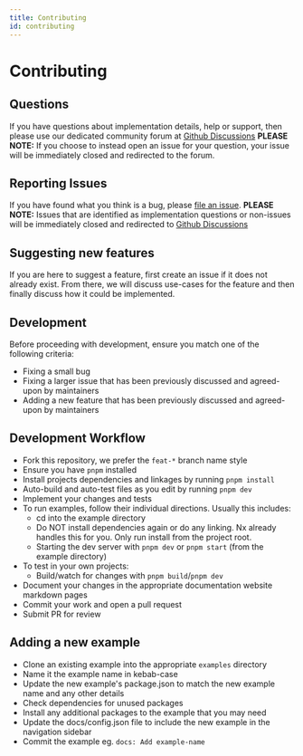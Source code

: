 ```yaml
---
title: Contributing
id: contributing
---
```


# Contributing

## Questions

If you have questions about implementation details, help or support, then please use our dedicated community forum at [Github Discussions](https://github.com/tanstack/pacer/discussions) **PLEASE NOTE:** If you choose to instead open an issue for your question, your issue will be immediately closed and redirected to the forum.

## Reporting Issues

If you have found what you think is a bug, please [file an issue](https://github.com/tanstack/pacer/issues/new). **PLEASE NOTE:** Issues that are identified as implementation questions or non-issues will be immediately closed and redirected to [Github Discussions](https://github.com/tanstack/pacer/discussions)

## Suggesting new features

If you are here to suggest a feature, first create an issue if it does not already exist. From there, we will discuss use-cases for the feature and then finally discuss how it could be implemented.

## Development

Before proceeding with development, ensure you match one of the following criteria:

- Fixing a small bug
- Fixing a larger issue that has been previously discussed and agreed-upon by maintainers
- Adding a new feature that has been previously discussed and agreed-upon by maintainers

## Development Workflow

- Fork this repository, we prefer the `feat-*` branch name style
- Ensure you have `pnpm` installed
- Install projects dependencies and linkages by running `pnpm install`
- Auto-build and auto-test files as you edit by running `pnpm dev`
- Implement your changes and tests
- To run examples, follow their individual directions. Usually this includes:
  - cd into the example directory
  - Do NOT install dependencies again or do any linking. Nx already handles this for you. Only run install from the project root.
  - Starting the dev server with `pnpm dev` or `pnpm start` (from the example directory)
- To test in your own projects:
  - Build/watch for changes with `pnpm build`/`pnpm dev`
- Document your changes in the appropriate documentation website markdown pages
- Commit your work and open a pull request
- Submit PR for review

## Adding a new example

- Clone an existing example into the appropriate `examples` directory
- Name it the example name in kebab-case
- Update the new example's package.json to match the new example name and any other details
- Check dependencies for unused packages
- Install any additional packages to the example that you may need
- Update the docs/config.json file to include the new example in the navigation sidebar
- Commit the example eg. `docs: Add example-name`
